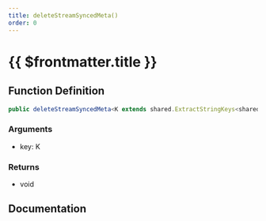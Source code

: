 ```yaml
---
title: deleteStreamSyncedMeta()
order: 0
---
```


# {{ $frontmatter.title }}

## Function Definition

```ts
public deleteStreamSyncedMeta<K extends shared.ExtractStringKeys<shared.ICustomVehicleStreamSyncedMeta>>(key: K): void;
```

### Arguments

* key: K

### Returns

* void

## Documentation

<!--@include: ./parts/deleteStreamSyncedMeta.md-->
